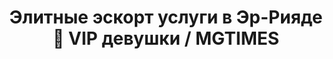 ---
title: "Элитные эскорт услуги в Эр-Рияде 🖤 VIP девушки / MGTIMES"
description: "Эскорт услуги и сопровождение моделей в Эр-Рияде. Элитное эскорт агентство для успешных мужчин! Подбор VIP моделей для сопровождения. Строго конфиденциально 📞 +971 58 525 2213 ⚡"
h1: "Эр-Рияд"
titleEnd: "Эр-Рияде"

---